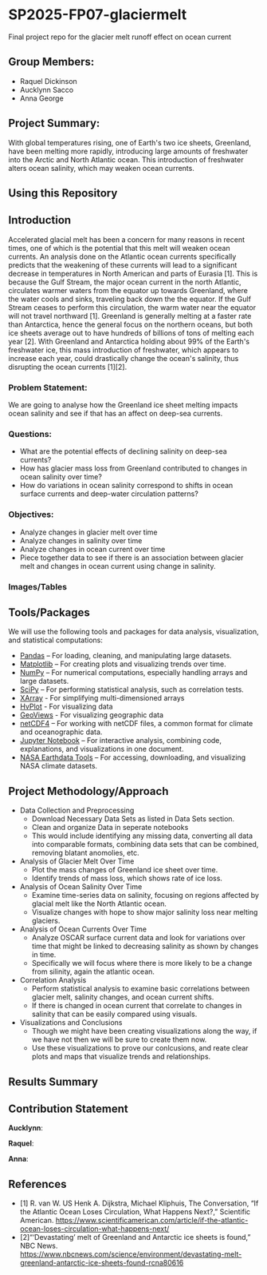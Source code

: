 # SP2025-FP07-glaciermelt
Final project repo for the glacier melt runoff effect on ocean current 

## Group Members:
- Raquel Dickinson
- Aucklynn Sacco
- Anna George

## Project Summary: 
With global temperatures rising, one of Earth's two ice sheets, Greenland, have been melting more rapidly, introducing large amounts of freshwater into the Arctic and North Atlantic ocean. This introduction of freshwater alters ocean salinity, which may weaken ocean currents.

## Using this Repository

## Introduction 
Accelerated glacial melt has been a concern for many reasons in recent times, one of which is the potential that this melt will weaken ocean currents. An analysis done on the Atlantic ocean currents specifically predicts that the weakening of these currents will lead to a significant decrease in temperatures in North American and parts of Eurasia [1]. This is because the Gulf Stream, the major ocean current in the north Atlantic, circulates warmer waters from the equator up towards Greenland, where the water cools and sinks, traveling back down the the equator. If the Gulf Stream ceases to perform this circulation, the warm water near the equator will not travel northward [1]. Greenland is generally melting at a faster rate than Antarctica, hence the general focus on the northern oceans, but both ice sheets average out to have hundreds of billions of tons of melting each year [2]. With Greenland and Antarctica holding about 99% of the Earth's freshwater ice, this mass introduction of freshwater, which appears to increase each year, could drastically change the ocean's salinity, thus disrupting the ocean currents [1][2].

### Problem Statement:
We are going to analyse how the Greenland ice sheet melting impacts ocean salinity and see if that has an affect on deep-sea currents.

### Questions:
- What are the potential effects of declining salinity on deep-sea currents?
- How has glacier mass loss from Greenland contributed to changes in ocean salinity over time?
- How do variations in ocean salinity correspond to shifts in ocean surface currents and deep-water circulation patterns?

### Objectives:

- Analyze changes in glacier melt over time
- Analyze changes in salinity over time
- Analyze changes in ocean current over time
- Piece together data to see if there is an association between glacier melt and changes in ocean current using change in salinity.

### Images/Tables 

## Tools/Packages
We will use the following tools and packages for data analysis, visualization, and statistical computations:
- [Pandas](https://pandas.pydata.org/) – For loading, cleaning, and manipulating large datasets.  
- [Matplotlib](https://matplotlib.org/) – For creating plots and visualizing trends over time.  
- [NumPy](https://numpy.org/) – For numerical computations, especially handling arrays and large datasets.  
- [SciPy](https://scipy.org/) – For performing statistical analysis, such as correlation tests.
- [XArray](https://xarray.dev/) - For simplifying multi-dimensioned arrays
- [HvPlot](https://hvplot.holoviz.org/) - For visualizing data
- [GeoViews](https://geoviews.org/) - For visualizing geographic data 
- [netCDF4](https://unidata.github.io/netcdf4-python/) – For working with netCDF files, a common format for climate and oceanographic data.
- [Jupyter Notebook](https://jupyter.org/) – For interactive analysis, combining code, explanations, and visualizations in one document.  
- [NASA Earthdata Tools](https://earthdata.nasa.gov/) – For accessing, downloading, and visualizing NASA climate datasets.

## Project Methodology/Approach 
- Data Collection and Preprocessing
  -  Download Necessary Data Sets as listed in Data Sets section.
  -  Clean and organize Data in seperate notebooks
    - This would include identifying any missing data, converting all data into comparable formats, combining data sets that can be combined, removing blatant anomolies, etc.
- Analysis of Glacier Melt Over Time
   - Plot the mass changes of Greenland ice sheet over time.
   - Identify trends of mass loss, which shows rate of ice loss.
- Analysis of Ocean Salinity Over Time
    - Examine time-series data on salinity, focusing on regions affected by glacial melt like the North Atlantic ocean.
    - Visualize changes with hope to show major salinity loss near melting glaciers.
 - Analysis of Ocean Currents Over Time
     - Analyze OSCAR surface current data and look for variations over time that might be linked to decreasing salinity as shown by changes in time.
     - Specifically we will focus where there is more likely to be a change from silinity, again the atlantic ocean.
 - Correlation Analysis
     - Perform statistical analysis to examine basic correlations between glacier melt, salinity changes, and ocean current shifts.
     - If there is changed in ocean current that correlate to changes in salinity that can be easily compared using visuals.
  - Visualizations and Conclusions
      - Though we might have been creating visualizations along the way, if we have not then we will be sure to create them now.
      - Use these visualizations to prove our conlcusions, and reate clear plots and maps that visualize trends and relationships.
     
## Results Summary 

## Contribution Statement

**Aucklynn**: 

**Raquel**: 

**Anna**:

## References 
- [1] R. van W. US Henk A. Dijkstra, Michael Kliphuis, The Conversation, “If the Atlantic Ocean Loses Circulation, What Happens Next?,” Scientific American. https://www.scientificamerican.com/article/if-the-atlantic-ocean-loses-circulation-what-happens-next/
- [2]“‘Devastating’ melt of Greenland and Antarctic ice sheets is found,” NBC News. https://www.nbcnews.com/science/environment/devastating-melt-greenland-antarctic-ice-sheets-found-rcna80616
‌

